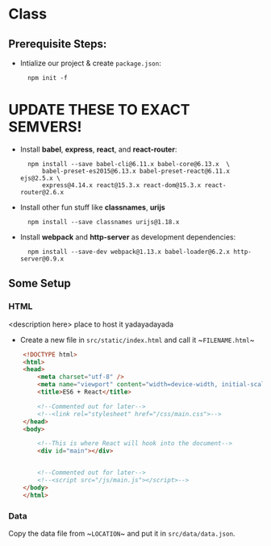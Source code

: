 # Class

## Prerequisite Steps:

* Intialize our project & create `package.json`:

        npm init -f

# UPDATE THESE TO EXACT SEMVERS!

* Install **babel**, **express**, **react**, and **react-router**:

        npm install --save babel-cli@6.11.x babel-core@6.13.x  \
            babel-preset-es2015@6.13.x babel-preset-react@6.11.x ejs@2.5.x \
            express@4.14.x react@15.3.x react-dom@15.3.x react-router@2.6.x

* Install other fun stuff like **classnames**, **urijs**

        npm install --save classnames urijs@1.18.x

* Install **webpack** and **http-server** as development dependencies:

        npm install --save-dev webpack@1.13.x babel-loader@6.2.x http-server@0.9.x




## Some Setup

### HTML

\<description here\> place to host it yadayadayada

* Create a new file in `src/static/index.html` and call it ~`FILENAME.html`~

```html
    <!DOCTYPE html>
    <html>
    <head>
        <meta charset="utf-8" />
        <meta name="viewport" content="width=device-width, initial-scale=1.0">
        <title>ES6 + React</title>

        <!--Commented out for later-->
        <!--<link rel="stylesheet" href="/css/main.css">-->
    </head>
    <body>

        <!--This is where React will hook into the document-->
        <div id="main"></div>


        <!--Commented out for later-->
        <!--<script src="/js/main.js"></script>-->
    </body>
    </html>
```

### Data

Copy the data file from ~`LOCATION`~ and put it in `src/data/data.json`.






